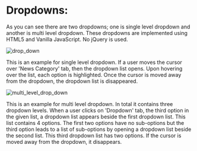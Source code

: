 # Dropdowns:

As you can see there are two dropdowns; one is single level dropdown and another is multi level dropdown. These dropdowns are implemented using HTML5 and Vanilla JavaScript. No jQuery is used.

![drop_down](https://user-images.githubusercontent.com/58632626/152146610-4065b637-95ff-4499-bd3d-bef0fd125b65.png)

This is an example for single level dropdown. If a user moves the cursor over 'News Category' tab, then the dropdown list opens. Upon hovering over the list, each option is highlighted. Once the cursor is moved away from the dropdown, the dropdown list is disappeared.

![multi_level_drop_down](https://user-images.githubusercontent.com/58632626/152146822-a7b16f50-7f45-41fb-9d31-d587d23a3481.png)

This is an example for multi level dropdown. In total it contains three dropdown levels. When a user clicks on 'Dropdown' tab, the third option in the given list, a dropdown list appears beside the first dropdown list. This list contains 4 options. The first two options have no sub-options but the third option leads to a list of sub-options by opening a dropdown list beside the second list. This third dropdown list has two options. If the cursor is moved away from the dropdown, it disappears.
